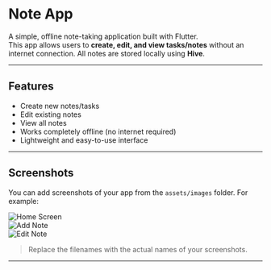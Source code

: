 # Note App

A simple, offline note-taking application built with Flutter.  
This app allows users to **create, edit, and view tasks/notes** without an internet connection. All notes are stored locally using **Hive**.

---

## Features

- Create new notes/tasks
- Edit existing notes
- View all notes
- Works completely offline (no internet required)
- Lightweight and easy-to-use interface

---

## Screenshots

You can add screenshots of your app from the `assets/images` folder. For example:

![Home Screen](assets/images/home_screen.png)  
![Add Note](assets/images/add_note.png)  
![Edit Note](assets/images/edit_note.png)

> Replace the filenames with the actual names of your screenshots.

---

